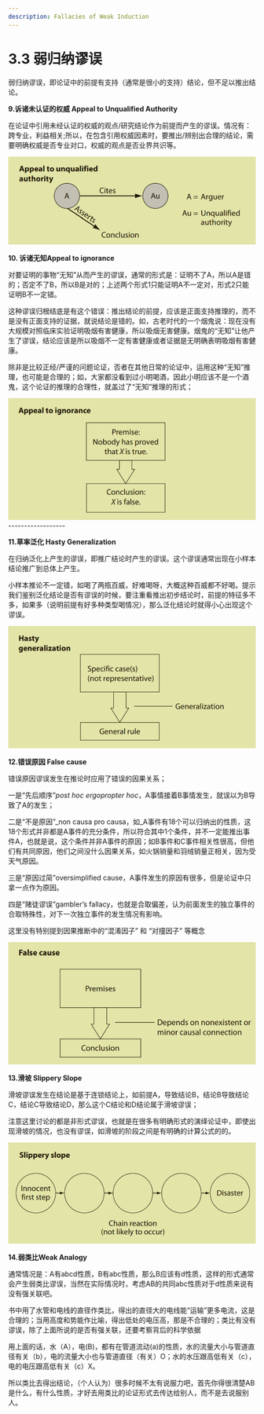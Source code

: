 ```yaml
---
description: Fallacies of Weak Induction
---
```


# 3.3 弱归纳谬误

弱归纳谬误，即论证中的前提有支持（通常是很小的支持）结论，但不足以推出结论。

**9.诉诸未认证的权威 Appeal to Unqualified Authority**

在论证中引用未经认证的权威的观点/研究结论作为前提而产生的谬误。情况有：跨专业，利益相关;所以，在包含引用权威因素时，要推出/辨别出合理的结论，需要明确权威是否专业对口，权威的观点是否业界共识等。

![](<../.gitbook/assets/image (6) (1).png>)

**10. 诉诸无知Appeal to ignorance**

对要证明的事物“无知”从而产生的谬误，通常的形式是：证明不了A，所以A是错的；否定不了B，所以B是对的；上述两个形式1只能证明A不一定对，形式2只能证明B不一定错。

这种谬误归根结底是有这个错误：推出结论的前提，应该是正面支持推理的，而不是没有正面支持的证据，就说结论是错的。如，古老时代的一个烟鬼说：现在没有大规模对照临床实验证明吸烟有害健康，所以吸烟无害健康。烟鬼的“无知”让他产生了谬误，结论应该是所以吸烟不一定有害健康或者证据是无明确表明吸烟有害健康。

除非是比较正经/严谨的问题论证，否者在其他日常的论证中，运用这种“无知”推理，也可能是合理的；如，大家都没看到过小明喝酒，因此小明应该不是一个酒鬼，这个论证的推理的合理性，就盖过了“无知”推理的形式；

![](<../.gitbook/assets/image (7) (1).png>)------------------

**11.草率泛化 Hasty Generalization**

在归纳泛化上产生的谬误，即推广结论时产生的谬误。这个谬误通常出现在小样本结论推广到总体上产生。

小样本推论不一定错，如喝了两瓶百威，好难喝呀，大概这种百威都不好喝。提示我们鉴别泛化结论是否有谬误的时候，要注重看推出初步结论时，前提的特征多不多，如果多（说明前提有好多种类型喝情况），那么泛化结论时就得小心出现这个谬误。

![](<../.gitbook/assets/image (5) (1).png>)

**12.错误原因 False cause**

错误原因谬误发生在推论时应用了错误的因果关系；

一是“先后顺序”_post hoc ergopropter hoc_，A事情接着B事情发生，就误以为B导致了A的发生；

二是“不是原因”_non causa pro causa，如_A事件有18个可以归纳出的性质，这18个形式并非都是A事件的充分条件，所以符合其中1个条件，并不一定能推出事件A，也就是说，这个条件并非A事件的原因；如B事件和C事件相关性很高，但他们有共同原因，他们之间没什么因果关系，如火锅销量和羽绒销量正相关，因为受天气原因。

三是“原因过简”oversimplified cause，A事件发生的原因有很多，但是论证中只拿一点作为原因。

四是“赌徒谬误”gambler’s fallacy，也就是合取偏差，认为前面发生的独立事件的合取特殊性，对下一次独立事件的发生情况有影响。

这里没有特别提到因果推断中的“混淆因子” 和 “对撞因子” 等概念

![](<../.gitbook/assets/image (2).png>)

**13.滑坡 Slippery Slope**

滑坡谬误发生在结论是基于连锁结论上，如前提A，导致结论B，结论B导致结论C，结论C导致结论D，那么这个C结论和D结论属于滑坡谬误；

注意这里讨论的都是非形式谬误，也就是在很多有明确形式的演绎论证中，即使出现滑坡的情况，也没有谬误，如滑坡的阶段之间是有明确的计算公式的的。

![](<../.gitbook/assets/image (5).png>)

**14.弱类比Weak Analogy**

通常情况是：A有abcd性质，B有abc性质，那么B应该有d性质，这样的形式通常会产生弱类比谬误，当然在实际情况时，考虑AB的共同abc性质对于d性质来说有没有强关联吧。

书中用了水管和电线的直径作类比，得出的直径大的电线能“运输”更多电流，这是合理的；当用高度和势能作比喻，得出低处的电压高，那是不合理的；类比有没有谬误，除了上面所说的是否有强关联，还要考察背后的科学依据

用上面的话，水（A），电(B)，都有在管道流动(a)的性质，水的流量大小与管道直径有关（b），电的流量大小也与管道直径（有关）O；水的水压跟高低有关（c），电的电压跟高低有关（c）X。

所以类比去得出结论，（个人认为）很多时候不太有说服力吧，首先你得很清楚AB是什么，有什么性质，才好去用类比的论证形式去传达给别人，而不是去说服别人。





&#x20;&#x20;

